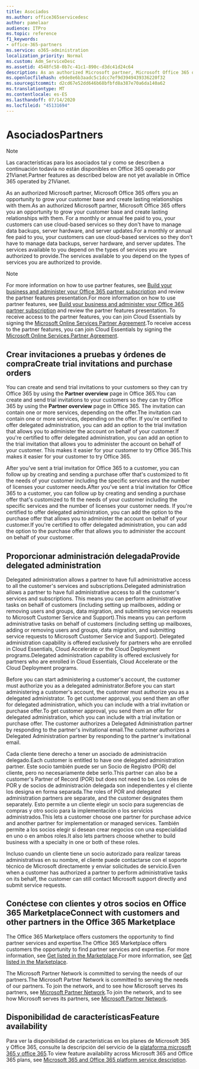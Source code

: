 ```yaml
---
title: Asociados
ms.author: office365servicedesc
author: pamelaar
audience: ITPro
ms.topic: reference
f1_keywords:
- office-365-partners
ms.service: o365-administration
localization_priority: Normal
ms.custom: Adm_ServiceDesc
ms.assetid: 4548fc58-0b7c-41c1-890c-d3dc41d24c64
description: As an authorized Microsoft partner, Microsoft Office 365 offers you an opportunity to grow your customer base and create lasting relationships with them. For a monthly or annual fee paid to you, your customers can use cloud-based services so they don't have to manage data backups, server hardware, and server updates. The services available to you depend on the types of services you are authorized to provide.
ms.openlocfilehash: e9de8e6b3aadc5c1dcc7ef9d3949439336220f32
ms.sourcegitcommit: d2cd67e52dd646b68bfbfd8a387e70a6da140a62
ms.translationtype: MT
ms.contentlocale: es-ES
ms.lasthandoff: 07/14/2020
ms.locfileid: "45131694"
---
```

# <a name="partners"></a><span data-ttu-id="cf99a-105">Asociados</span><span class="sxs-lookup"><span data-stu-id="cf99a-105">Partners</span></span>

> [!NOTE]
> <span data-ttu-id="cf99a-106">Las características para los asociados tal y como se describen a continuación todavía no están disponibles en Office 365 operado por 21Vianet.</span><span class="sxs-lookup"><span data-stu-id="cf99a-106">Partner features as described below are not yet available in Office 365 operated by 21Vianet.</span></span> 
  
<span data-ttu-id="cf99a-107">As an authorized Microsoft partner, Microsoft Office 365 offers you an opportunity to grow your customer base and create lasting relationships with them.</span><span class="sxs-lookup"><span data-stu-id="cf99a-107">As an authorized Microsoft partner, Microsoft Office 365 offers you an opportunity to grow your customer base and create lasting relationships with them.</span></span> <span data-ttu-id="cf99a-108">For a monthly or annual fee paid to you, your customers can use cloud-based services so they don't have to manage data backups, server hardware, and server updates.</span><span class="sxs-lookup"><span data-stu-id="cf99a-108">For a monthly or annual fee paid to you, your customers can use cloud-based services so they don't have to manage data backups, server hardware, and server updates.</span></span> <span data-ttu-id="cf99a-109">The services available to you depend on the types of services you are authorized to provide.</span><span class="sxs-lookup"><span data-stu-id="cf99a-109">The services available to you depend on the types of services you are authorized to provide.</span></span>
  
> [!NOTE]
> <span data-ttu-id="cf99a-110">For more information on how to use partner features, see [Build your business and administer your Office 365 partner subscription](https://go.microsoft.com/fwlink/?LinkID=271614&amp;clcid=0x409) and review the partner features presentation.</span><span class="sxs-lookup"><span data-stu-id="cf99a-110">For more information on how to use partner features, see [Build your business and administer your Office 365 partner subscription](https://go.microsoft.com/fwlink/?LinkID=271614&amp;clcid=0x409) and review the partner features presentation.</span></span> <span data-ttu-id="cf99a-111">To receive access to the partner features, you can join Cloud Essentials by signing the [Microsoft Online Services Partner Agreement](https://go.microsoft.com/fwlink/p/?LinkId=285473).</span><span class="sxs-lookup"><span data-stu-id="cf99a-111">To receive access to the partner features, you can join Cloud Essentials by signing the [Microsoft Online Services Partner Agreement](https://go.microsoft.com/fwlink/p/?LinkId=285473).</span></span> 
  
## <a name="create-trial-invitations-and-purchase-orders"></a><span data-ttu-id="cf99a-112">Crear invitaciones a pruebas y órdenes de compra</span><span class="sxs-lookup"><span data-stu-id="cf99a-112">Create trial invitations and purchase orders</span></span>

<span data-ttu-id="cf99a-113">You can create and send trial invitations to your customers so they can try Office 365 by using the **Partner overview** page in Office 365.</span><span class="sxs-lookup"><span data-stu-id="cf99a-113">You can create and send trial invitations to your customers so they can try Office 365 by using the **Partner overview** page in Office 365.</span></span> <span data-ttu-id="cf99a-114">The invitation can contain one or more services, depending on the offer.</span><span class="sxs-lookup"><span data-stu-id="cf99a-114">The invitation can contain one or more services, depending on the offer.</span></span> <span data-ttu-id="cf99a-115">If you're certified to offer delegated administration, you can add an option to the trial invitation that allows you to administer the account on behalf of your customer.</span><span class="sxs-lookup"><span data-stu-id="cf99a-115">If you're certified to offer delegated administration, you can add an option to the trial invitation that allows you to administer the account on behalf of your customer.</span></span> <span data-ttu-id="cf99a-116">This makes it easier for your customer to try Office 365.</span><span class="sxs-lookup"><span data-stu-id="cf99a-116">This makes it easier for your customer to try Office 365.</span></span> 
  
<span data-ttu-id="cf99a-117">After you've sent a trial invitation for Office 365 to a customer, you can follow up by creating and sending a purchase offer that's customized to fit the needs of your customer including the specific services and the number of licenses your customer needs.</span><span class="sxs-lookup"><span data-stu-id="cf99a-117">After you've sent a trial invitation for Office 365 to a customer, you can follow up by creating and sending a purchase offer that's customized to fit the needs of your customer including the specific services and the number of licenses your customer needs.</span></span> <span data-ttu-id="cf99a-118">If you're certified to offer delegated administration, you can add the option to the purchase offer that allows you to administer the account on behalf of your customer.</span><span class="sxs-lookup"><span data-stu-id="cf99a-118">If you're certified to offer delegated administration, you can add the option to the purchase offer that allows you to administer the account on behalf of your customer.</span></span>
  
## <a name="provide-delegated-administration"></a><span data-ttu-id="cf99a-119">Proporcionar administración delegada</span><span class="sxs-lookup"><span data-stu-id="cf99a-119">Provide delegated administration</span></span>

<span data-ttu-id="cf99a-120">Delegated administration allows a partner to have full administrative access to all the customer's services and subscriptions.</span><span class="sxs-lookup"><span data-stu-id="cf99a-120">Delegated administration allows a partner to have full administrative access to all the customer's services and subscriptions.</span></span> <span data-ttu-id="cf99a-121">This means you can perform administrative tasks on behalf of customers (including setting up mailboxes, adding or removing users and groups, data migration, and submitting service requests to Microsoft Customer Service and Support).</span><span class="sxs-lookup"><span data-stu-id="cf99a-121">This means you can perform administrative tasks on behalf of customers (including setting up mailboxes, adding or removing users and groups, data migration, and submitting service requests to Microsoft Customer Service and Support).</span></span> <span data-ttu-id="cf99a-122">Delegated administration capability is offered exclusively for partners who are enrolled in Cloud Essentials, Cloud Accelerate or the Cloud Deployment programs.</span><span class="sxs-lookup"><span data-stu-id="cf99a-122">Delegated administration capability is offered exclusively for partners who are enrolled in Cloud Essentials, Cloud Accelerate or the Cloud Deployment programs.</span></span>
  
<span data-ttu-id="cf99a-123">Before you can start administering a customer's account, the customer must authorize you as a delegated administrator.</span><span class="sxs-lookup"><span data-stu-id="cf99a-123">Before you can start administering a customer's account, the customer must authorize you as a delegated administrator.</span></span> <span data-ttu-id="cf99a-124">To get customer approval, you send them an offer for delegated administration, which you can include with a trial invitation or purchase offer.</span><span class="sxs-lookup"><span data-stu-id="cf99a-124">To get customer approval, you send them an offer for delegated administration, which you can include with a trial invitation or purchase offer.</span></span> <span data-ttu-id="cf99a-125">The customer authorizes a Delegated Administration partner by responding to the partner's invitational email.</span><span class="sxs-lookup"><span data-stu-id="cf99a-125">The customer authorizes a Delegated Administration partner by responding to the partner's invitational email.</span></span>
  
<span data-ttu-id="cf99a-126">Cada cliente tiene derecho a tener un asociado de administración delegado.</span><span class="sxs-lookup"><span data-stu-id="cf99a-126">Each customer is entitled to have one delegated administration partner.</span></span> <span data-ttu-id="cf99a-127">Este socio también puede ser un Socio de Registro (POR) del cliente, pero no necesariamente debe serlo.</span><span class="sxs-lookup"><span data-stu-id="cf99a-127">This partner can also be a customer's Partner of Record (POR) but does not need to be.</span></span> <span data-ttu-id="cf99a-128">Los roles de POR y de socios de administración delegada son independientes y el cliente los designa en forma separada.</span><span class="sxs-lookup"><span data-stu-id="cf99a-128">The roles of POR and delegated administration partners are separate, and the customer designates them separately.</span></span> <span data-ttu-id="cf99a-129">Esto permite a un cliente elegir un socio para sugerencias de compras y otro socio para la implementación o los servicios administrados.</span><span class="sxs-lookup"><span data-stu-id="cf99a-129">This lets a customer choose one partner for purchase advice and another partner for implementation or managed services.</span></span> <span data-ttu-id="cf99a-130">También permite a los socios elegir si desean crear negocios con una especialidad en uno o en ambos roles.</span><span class="sxs-lookup"><span data-stu-id="cf99a-130">It also lets partners choose whether to build business with a specialty in one or both of these roles.</span></span>
  
<span data-ttu-id="cf99a-131">Incluso cuando un cliente tiene un socio autorizado para realizar tareas administrativas en su nombre, el cliente puede contactarse con el soporte técnico de Microsoft directamente y enviar solicitudes de servicio.</span><span class="sxs-lookup"><span data-stu-id="cf99a-131">Even when a customer has authorized a partner to perform administrative tasks on its behalf, the customer can still contact Microsoft support directly and submit service requests.</span></span>
  
## <a name="connect-with-customers-and-other-partners-in-the-office-365-marketplace"></a><span data-ttu-id="cf99a-132">Conéctese con clientes y otros socios en Office 365 Marketplace</span><span class="sxs-lookup"><span data-stu-id="cf99a-132">Connect with customers and other partners in the Office 365 Marketplace</span></span>

<span data-ttu-id="cf99a-133">The Office 365 Marketplace offers customers the opportunity to find partner services and expertise.</span><span class="sxs-lookup"><span data-stu-id="cf99a-133">The Office 365 Marketplace offers customers the opportunity to find partner services and expertise.</span></span> <span data-ttu-id="cf99a-134">For more information, see [Get listed in the Marketplace](https://go.microsoft.com/fwlink/?LinkID=272019&amp;clcid=0x409).</span><span class="sxs-lookup"><span data-stu-id="cf99a-134">For more information, see [Get listed in the Marketplace](https://go.microsoft.com/fwlink/?LinkID=272019&amp;clcid=0x409).</span></span>
  
<span data-ttu-id="cf99a-135">The Microsoft Partner Network is committed to serving the needs of our partners.</span><span class="sxs-lookup"><span data-stu-id="cf99a-135">The Microsoft Partner Network is committed to serving the needs of our partners.</span></span> <span data-ttu-id="cf99a-136">To join the network, and to see how Microsoft serves its partners, see [Microsoft Partner Network](https://go.microsoft.com/fwlink/?LinkID=272021&amp;clcid=0x409).</span><span class="sxs-lookup"><span data-stu-id="cf99a-136">To join the network, and to see how Microsoft serves its partners, see [Microsoft Partner Network](https://go.microsoft.com/fwlink/?LinkID=272021&amp;clcid=0x409).</span></span>
  
## <a name="feature-availability"></a><span data-ttu-id="cf99a-137">Disponibilidad de características</span><span class="sxs-lookup"><span data-stu-id="cf99a-137">Feature availability</span></span>

<span data-ttu-id="cf99a-138">Para ver la disponibilidad de características en los planes de Microsoft 365 y Office 365, consulte la descripción del servicio de la [plataforma microsoft 365 y office 365](office-365-platform-service-description.md).</span><span class="sxs-lookup"><span data-stu-id="cf99a-138">To view feature availability across Microsoft 365 and Office 365 plans, see [Microsoft 365 and Office 365 platform service description](office-365-platform-service-description.md).</span></span>
  